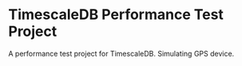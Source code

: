 # TimescaleDB Performance Test Project

A performance test project for TimescaleDB. Simulating GPS device.